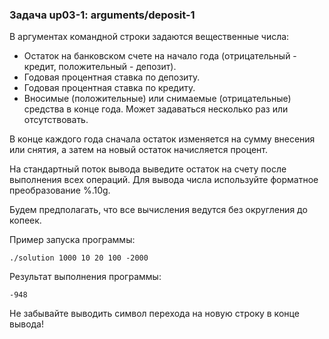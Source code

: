 ### Задача up03-1: arguments/deposit-1

В аргументах командной строки задаются вещественные числа:

-   Остаток на банковском счете на начало года (отрицательный - кредит,
    положительный - депозит).
-   Годовая процентная ставка по депозиту.
-   Годовая процентная ставка по кредиту.
-   Вносимые (положительные) или снимаемые (отрицательные) средства в
    конце года. Может задаваться несколько раз или отсутствовать.

В конце каждого года сначала остаток изменяется на сумму внесения или
снятия, а затем на новый остаток начисляется процент.

На стандартный поток вывода выведите остаток на счету после выполнения
всех операций. Для вывода числа используйте форматное преобразование
%.10g.

Будем предполагать, что все вычисления ведутся без округления до копеек.

Пример запуска программы:

    ./solution 1000 10 20 100 -2000

Результат выполнения программы:

    -948

Не забывайте выводить символ перехода на новую строку в конце вывода!
